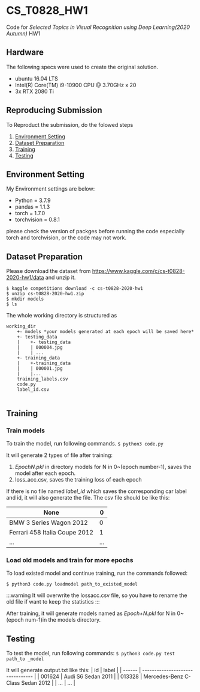 # CS_T0828_HW1
Code for *Selected Topics in Visual Recognition
using Deep Learning(2020 Autumn)* HW1

## Hardware
The following specs were used to create the original solution.
* ubuntu 16.04 LTS
* Intel(R) Core(TM) i9-10900 CPU @ 3.70GHz x 20
* 3x RTX 2080 Ti

## Reproducing Submission
To Reproduct the submission, do the folowed steps

1. [ Environment Setting](https://hackmd.io/g1ODkUY0Qei56uq4hirIUw#Environment-Setting)
2. [Dataset Preparation](https://hackmd.io/g1ODkUY0Qei56uq4hirIUw?both#Dataset-Preparation)
3. [Training](https://hackmd.io/g1ODkUY0Qei56uq4hirIUw?both#Training)
4. [Testing](https://hackmd.io/g1ODkUY0Qei56uq4hirIUw?both#Testing)

## Environment Setting
My Environment settings are below:
* Python = 3.7.9
* pandas = 1.1.3
* torch = 1.7.0
* torchvision = 0.8.1

please check the version of packges before running the code especially torch and torchvision, or the code may not work.

## Dataset Preparation
Please download the dataset from https://www.kaggle.com/c/cs-t0828-2020-hw1/data
and unzip it. 
```
$ kaggle competitions download -c cs-t0828-2020-hw1
$ unzip cs-t0828-2020-hw1.zip
$ mkdir models 
$ ls
```
The whole working directory is structured as
```
working_dir
    +- models *your models generated at each epoch will be saved here*
    +- testing_data
    |    +- testing_data
    |    | 000004.jpg
    |    | ...
    +- training_data
    |    +-training_data
    |    | 000001.jpg
    |    |...
    training_labels.csv
    code.py
    label_id.csv
   
```
## Training
### Train models 
To train the model, run following commands.
`$ python3 code.py`

It will generate 2 types of file after training:
1. *EpochN.pkl* in directory models for N in 0~(epoch number-1), saves the model after each epoch. 
2. loss_acc.csv, saves the training loss of each epoch

If there is no file named *label_id* which saves the corresponding car label and id, it will also generate the file. The csv file should be like this:

| None                          | 0   |
| ----------------------------- | --- |
| BMW 3 Series Wagon 2012       | 0   |
| Ferrari 458 Italia Coupe 2012 | 1   |
|    ...                        | ... |
### Load old models and train for more epochs
To load existed model and continue training, run the commands followed:
```
$ python3 code.py loadmodel path_to_existed_model
```
:::warning
It will overwrite the lossacc.csv file, so you have to rename the old file if want to keep the statistics
:::

After training, it will generate models named as *Epoch+N.pkl* for N in 0~(epoch num-1)in the models directory.

## Testing
To test the model, run following commands:
`$ python3 code.py test path_to _model`

It will generate output.txt like this:
| id     | label                            |
| ------ | -------------------------------- |
| 001624 | Audi S6 Sedan 2011               |
| 013328 | Mercedes-Benz C-Class Sedan 2012 |
| ...    | ...                              |

